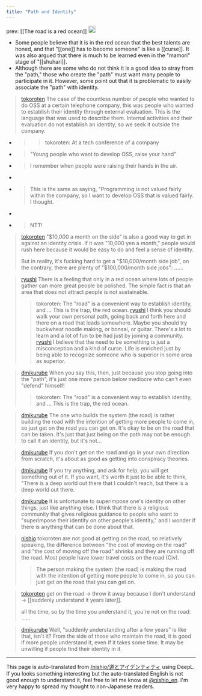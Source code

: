 ```yaml
---
title: "Path and Identity"
---
```


prev:  [[The road is a red ocean]]
<img src='https://scrapbox.io/api/pages/nishio-en/claude/icon' alt='claude.icon' height="19.5"/>
- Some people believe that it is in the red ocean that the best talents are honed, and that "[[one]] has to become someone" is like a [[curse]]. It was also argued that there is much to be learned even in the "mamori" stage of "[[shuhari]].
- Although there are some who do not think it is a good idea to stray from the "path," those who create the "path" must want many people to participate in it. However, some point out that it is problematic to easily associate the "path" with identity.

> [tokoroten](https://twitter.com/tokoroten/status/1773929576231833940) The case of the countless number of people who wanted to do OSS at a certain telephone company, this was people who wanted to establish their identity through external evaluation. This is the language that was used to describe them.
>  Internal activities and their evaluation do not establish an identity, so we seek it outside the company.
- >  >tokoroten: At a tech conference of a company
- >  "Young people who want to develop OSS, raise your hand"
- >  I remember when people were raising their hands in the air.
- >
- >  This is the same as saying, "Programming is not valued fairly within the company, so I want to develop OSS that is valued fairly. I thought.
- >
- >  NTT!

> [tokoroten](https://twitter.com/tokoroten/status/1773935141330837796) "$10,000 a month on the side" is also a good way to get in against an identity crisis.
>  If it was "10,000 yen a month," people would rush here because it would be easy to do and feel a sense of identity.
>
>  But in reality, it's fucking hard to get a "$10,000/month side job", on the contrary, there are plenty of "$100,000/month side jobs": ......


> [ryushi](https://twitter.com/ryushi/status/1773938785589567666) There is a feeling that only in a red ocean where lots of people gather can more great people be polished. The simple fact is that an area that does not attract people is not sustainable.
>  >tokoroten: The "road" is a convenient way to establish identity, and ... This is the trap, the red ocean.
> [ryushi](https://twitter.com/ryushi/status/1773941414281523250) I think you should walk your own personal path, going back and forth here and there on a road that leads somewhere. Maybe you should try buckwheat noodle making, or bonsai, or guitar. There's a lot to learn and a lot of fun to be had just by joining a community.
> [ryushi](https://twitter.com/ryushi/status/1773941417053970928) I believe that the need to be something is just a misconception and a kind of curse. Life is enriched just by being able to recognize someone who is superior in some area as superior.

> [dmikurube](https://twitter.com/dmikurube/status/1773887966869635411) When you say this, then, just because you stop going into the "path", it's just one more person below mediocre who can't even "defend" himself!
>  >tokoroten: The "road" is a convenient way to establish identity, and ... This is the trap, the red ocean.

> [dmikurube](https://twitter.com/dmikurube/status/1773898376276513105) The one who builds the system (the road) is rather building the road with the intention of getting more people to come in, so just get on the road you can get on. It's okay to be on the road that can be taken. It's just that just being on the path may not be enough to call it an identity, but it's not...

> [dmikurube](https://twitter.com/dmikurube/status/1773898915596960124) If you don't get on the road and go in your own direction from scratch, it's about as good as getting into conspiracy theories.

> [dmikurube](https://twitter.com/dmikurube/status/1773970340278067258) If you try anything, and ask for help, you will get something out of it. If you want, it's worth it just to be able to think, "There is a deep world out there that I couldn't reach, but there is a deep world out there.

> [dmikurube](https://twitter.com/dmikurube/status/1773970548848259077) It is unfortunate to superimpose one's identity on other things, just like anything else. I think that there is a religious community that gives religious guidance to people who want to "superimpose their identity on other people's identity," and I wonder if there is anything that can be done about that.


> [nishio](https://twitter.com/nishio/status/1773933275616293175) tokoroten are not good at getting on the road, so relatively speaking, the difference between "the cost of moving on the road" and "the cost of moving off the road" shrinks and they are running off the road. Most people have lower travel costs on the road (Civ).
>  >The person making the system (the road) is making the road with the intention of getting more people to come in, so you can just get on the road that you can get on.

> [tokoroten](https://twitter.com/tokoroten/status/1773936665486405840) get on the road → throw it away because I don't understand → [[suddenly understand it years later]].
>
>  all the time, so by the time you understand it, you're not on the road: ......

> [dmikurube](https://twitter.com/dmikurube/status/1773946411408818468) Well, "suddenly understanding after a few years" is like that, isn't it? From the side of those who maintain the road, it is good if more people understand it, even if it takes some time. It may be unwilling if people find their identity in it.

---
This page is auto-translated from [/nishio/道とアイデンティティ](https://scrapbox.io/nishio/道とアイデンティティ) using DeepL. If you looks something interesting but the auto-translated English is not good enough to understand it, feel free to let me know at [@nishio_en](https://twitter.com/nishio_en). I'm very happy to spread my thought to non-Japanese readers.